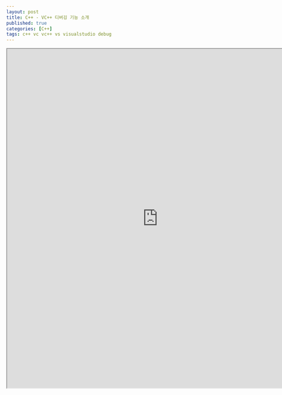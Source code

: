 ```yaml
---
layout: post
title: C++ - VC++ 디버깅 기능 소개
published: true
categories: [C++]
tags: c++ vc vc++ vs visualstudio debug
---
```

<iframe width="800" height="900" src="https://docs.google.com/document/d/e/2PACX-1vR0Fp8PklH0F-LAr1esxlvDk722LbKBruMgl34Q6xlMd0_0YC-6OjMinm9eE_YD8cRR4ShzCJy4BWU9/pub?embedded=true"></iframe>  
    
  
